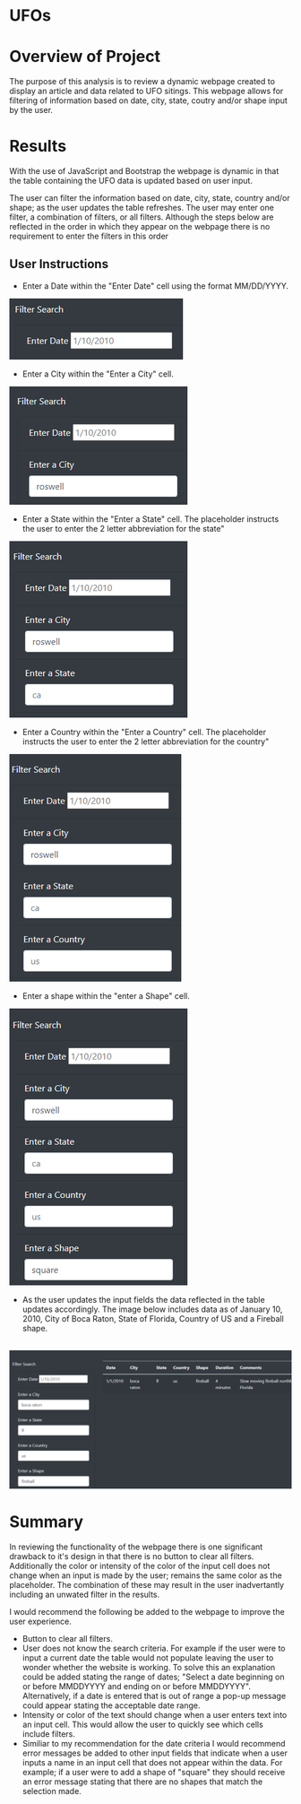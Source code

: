 # UFOs
<h1>Overview of Project</h1>
<p>The purpose of this analysis is to review a dynamic webpage created to display an article and data related to UFO sitings.  This webpage allows for filtering of information based on date, city, state, coutry and/or shape input by the user.</p>

<h1>Results</h1>
<p>With the use of JavaScript and Bootstrap the webpage is dynamic in that the table containing the UFO data is updated based on user input.<p>
<p>The user can filter the information based on date, city, state, country and/or shape; as the user updates the table refreshes.  The user may enter one filter, a combination of filters, or all filters.  Although the steps below are reflected in the order in which they appear on the webpage there is no requirement to enter the filters in this order</p>
<h2>User Instructions</h2>
<ul>
  <li>Enter a Date within the "Enter Date" cell using the format MM/DD/YYYY.</li>
</ul>  
  <img src="https://github.com/bedwardssmith/UFOs/blob/main/static/images/Filter_by_date.png" alt="Enter a  Date">
<ul> 
  <li>Enter a City within the "Enter a City" cell.</li>
</ul>  
  <img src="https://github.com/bedwardssmith/UFOs/blob/main/static/images/Filter_by_city.png" alt="Enter a City">
<ul>  
  <li>Enter a State within the "Enter a State" cell.  The placeholder instructs the user to enter the 2 letter abbreviation for the state"</li>
</ul>  
  <img src="https://github.com/bedwardssmith/UFOs/blob/main/static/images/Filter_by_state.png" alt="Enter a State">
<ul>  
  <li>Enter a Country within the "Enter a Country" cell.  The placeholder instructs the user to enter the 2 letter abbreviation for the country"</li>
</ul>  
  <img src="https://github.com/bedwardssmith/UFOs/blob/main/static/images/Filter_by_country.png" alt="Enter a Country">
<ul>  
  <li>Enter a shape within the "enter a Shape" cell.</li>
</ul>  
  <img src="https://github.com/bedwardssmith/UFOs/blob/main/static/images/Filter_by_shape.png" alt="Enter a Shape">
 <ul> 
  <li>As the user updates the input fields the data reflected in the table updates accordingly.  The image below includes data as of January 10, 2010, City of Boca Raton, State of Florida, Country of US and a Fireball shape.</li>
  </ul>
  <br>
  <img src="https://github.com/bedwardssmith/UFOs/blob/main/static/images/All_filters.png" alt="All filters">


<h1>Summary</h1>
<p>In reviewing the functionality of the webpage there is one significant drawback to it's design in that there is no button to clear all filters.  Additionally the color or intensity of the color of the input cell does not change when an input is made by the user; remains the same color as the placeholder.  The combination of these may result in the user inadvertantly including an unwated filter in the results.</p>
<p>I would recommend the following be added to the webpage to improve the user experience.</p>
<ul>
  <li>Button to clear all filters.
  <li>User does not know the search criteria.  For example if the user were to input a current date the table would not populate leaving the user to wonder whether the website is working.  To solve this an explanation could be added stating the range of dates; "Select a date beginning on or before MMDDYYYY and ending on or before MMDDYYYY".  Alternatively, if a date is entered that is out of range a pop-up message could appear stating the acceptable date range.</li>
  <li>Intensity or color of the text should change when a user enters text into an input cell.  This would allow the user to quickly see which cells include filters.</li>
  <li>Similiar to my recommendation for the date criteria I would recommend error messages be added to other input fields that indicate when a user inputs a name in an input cell that does not appear within the data.  For example; if a user were to add a shape of "square" they should receive an error message stating that there are no shapes that match the selection made.</li>
</ul>
  

